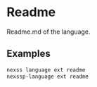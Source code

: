 # Readme

Readme.md of the language.

## Examples

```sh
nexss language ext readme
nexssp-language ext readme
```
